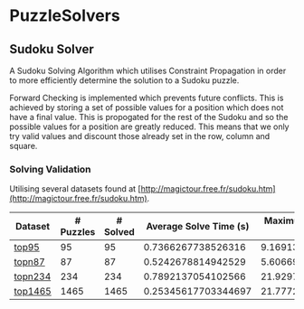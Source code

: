 # PuzzleSolvers

## Sudoku Solver
A Sudoku Solving Algorithm which utilises Constraint Propagation in order to more efficiently determine the solution to a Sudoku puzzle.

Forward Checking is implemented which prevents future conflicts. This is achieved by storing a set of possible values for a position which does not have a final value. This is propogated for the rest of the Sudoku and so the possible values for a position are greatly reduced. This means that we only try valid values and discount those already set in the row, column and square. 

### Solving Validation
Utilising several datasets found at [http://magictour.free.fr/sudoku.htm](http://magictour.free.fr/sudoku.htm).

| Dataset | # Puzzles | # Solved | Average Solve Time (s) | Maximum Solve Time (s) |
|---------|-----------|----------|------------------------|------------------------|
|[top95](http://magictour.free.fr/top95)|95|95|0.7366267738526316|9.169138592|
|[topn87](http://magictour.free.fr/topn87)|87|87|0.5242678814942529|5.606698960999999|
|[topn234](http://magictour.free.fr/topn234)|234|234|0.7892137054102566|21.929735709|
|[top1465](http://magictour.free.fr/top1465)|1465|1465|0.25345617703344697|21.777229609000003|
